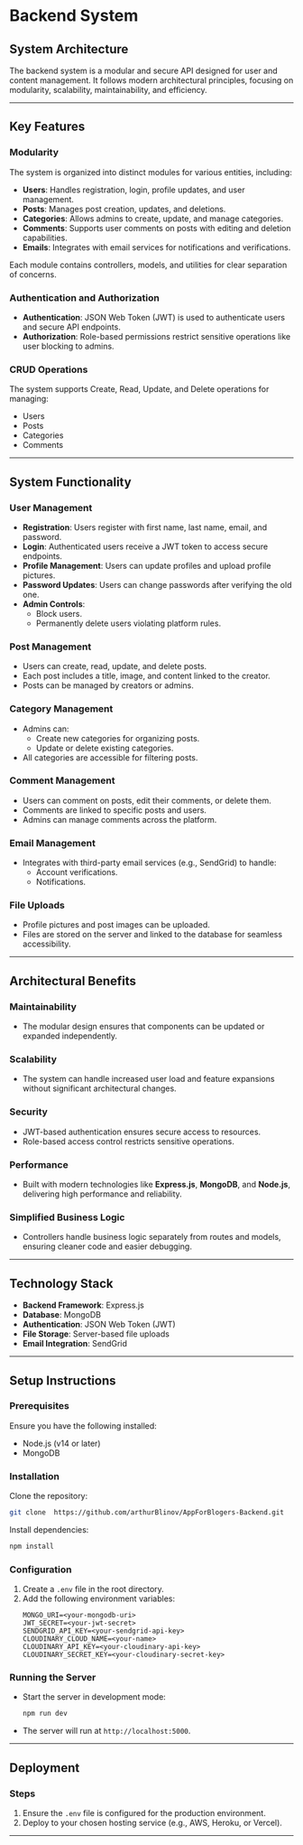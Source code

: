 # Backend System

## System Architecture
The backend system is a modular and secure API designed for user and content management. It follows modern architectural principles, focusing on modularity, scalability, maintainability, and efficiency.

---

## Key Features

### Modularity
The system is organized into distinct modules for various entities, including:
- **Users**: Handles registration, login, profile updates, and user management.
- **Posts**: Manages post creation, updates, and deletions.
- **Categories**: Allows admins to create, update, and manage categories.
- **Comments**: Supports user comments on posts with editing and deletion capabilities.
- **Emails**: Integrates with email services for notifications and verifications.

Each module contains controllers, models, and utilities for clear separation of concerns.

### Authentication and Authorization
- **Authentication**: JSON Web Token (JWT) is used to authenticate users and secure API endpoints.
- **Authorization**: Role-based permissions restrict sensitive operations like user blocking to admins.

### CRUD Operations
The system supports Create, Read, Update, and Delete operations for managing:
- Users
- Posts
- Categories
- Comments

---

## System Functionality

### User Management
- **Registration**: Users register with first name, last name, email, and password.
- **Login**: Authenticated users receive a JWT token to access secure endpoints.
- **Profile Management**: Users can update profiles and upload profile pictures.
- **Password Updates**: Users can change passwords after verifying the old one.
- **Admin Controls**:
  - Block users.
  - Permanently delete users violating platform rules.

### Post Management
- Users can create, read, update, and delete posts.
- Each post includes a title, image, and content linked to the creator.
- Posts can be managed by creators or admins.

### Category Management
- Admins can:
  - Create new categories for organizing posts.
  - Update or delete existing categories.
- All categories are accessible for filtering posts.

### Comment Management
- Users can comment on posts, edit their comments, or delete them.
- Comments are linked to specific posts and users.
- Admins can manage comments across the platform.

### Email Management
- Integrates with third-party email services (e.g., SendGrid) to handle:
  - Account verifications.
  - Notifications.

### File Uploads
- Profile pictures and post images can be uploaded.
- Files are stored on the server and linked to the database for seamless accessibility.

---

## Architectural Benefits

### Maintainability
- The modular design ensures that components can be updated or expanded independently.

### Scalability
- The system can handle increased user load and feature expansions without significant architectural changes.

### Security
- JWT-based authentication ensures secure access to resources.
- Role-based access control restricts sensitive operations.

### Performance
- Built with modern technologies like **Express.js**, **MongoDB**, and **Node.js**, delivering high performance and reliability.

### Simplified Business Logic
- Controllers handle business logic separately from routes and models, ensuring cleaner code and easier debugging.

---

## Technology Stack
- **Backend Framework**: Express.js
- **Database**: MongoDB
- **Authentication**: JSON Web Token (JWT)
- **File Storage**: Server-based file uploads
- **Email Integration**: SendGrid

---

## Setup Instructions

### Prerequisites
Ensure you have the following installed:
- Node.js (v14 or later)
- MongoDB

### Installation
Clone the repository:
   ```bash
   git clone  https://github.com/arthurBlinov/AppForBlogers-Backend.git 
   ```
Install dependencies:
   ```bash
   npm install
   ```
### Configuration
1. Create a `.env` file in the root directory.
2. Add the following environment variables:
   ```env
   MONGO_URI=<your-mongodb-uri>
   JWT_SECRET=<your-jwt-secret>
   SENDGRID_API_KEY=<your-sendgrid-api-key>
   CLOUDINARY_CLOUD_NAME=<your-name>
   CLOUDINARY_API_KEY=<your-cloudinary-api-key>
   CLOUDINARY_SECRET_KEY=<your-cloudinary-secret-key>
   ```

### Running the Server
- Start the server in development mode:
  ```bash
  npm run dev
  ```
- The server will run at `http://localhost:5000`.

---

## Deployment

### Steps
1. Ensure the `.env` file is configured for the production environment.
2. Deploy to your chosen hosting service (e.g., AWS, Heroku, or Vercel).

---